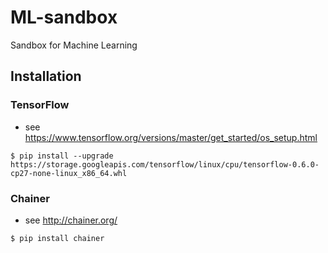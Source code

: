 # ML-sandbox
Sandbox for Machine Learning

## Installation

### TensorFlow

- see https://www.tensorflow.org/versions/master/get_started/os_setup.html

```
$ pip install --upgrade https://storage.googleapis.com/tensorflow/linux/cpu/tensorflow-0.6.0-cp27-none-linux_x86_64.whl
```

### Chainer

- see http://chainer.org/

```
$ pip install chainer
```
